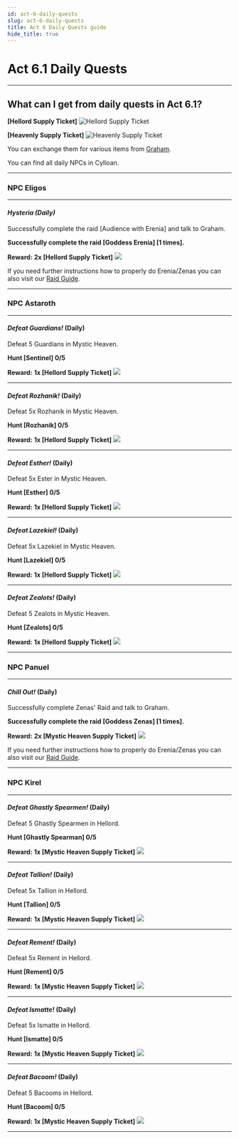 ```yaml
---
id: act-6-daily-quests
slug: act-6-daily-quests
title: Act 6 Daily Quests guide
hide_title: true
---
```



# **Act 6.1 Daily Quests**

---
## **What can I get from daily quests in Act 6.1?**

**[Hellord Supply Ticket]**
![Hellord Supply Ticket](https://i.imgur.com/08ZExhx.png)

**[Heavenly Supply Ticket]**
![Heavenly Supply Ticket](https://i.imgur.com/hvBFKXp.png)

You can exchange them for various items from [Graham](/qol/npc-shops#graham-recipes).

You can find all daily NPCs in Cylloan.

---
### **NPC Eligos**
---
#### *Hysteria (Daily)*
Successfully complete the raid [Audience with Erenia] and talk to Graham.

**Successfully complete the raid [Goddess Erenia] [1 times].**

**Reward:** **2x [Hellord Supply Ticket]** ![](https://i.imgur.com/08ZExhx.png)

If you need further instructions how to properly do Erenia/Zenas you can also visit our [Raid Guide](/guides/raids/erenia-and-zenas). 

---
###  **NPC Astaroth**
---
#### *Defeat Guardians!* (Daily)
Defeat 5 Guardians in Mystic Heaven.

**Hunt [Sentinel] 0/5**

**Reward:** **1x [Hellord Supply Ticket]** ![](https://i.imgur.com/08ZExhx.png)

---
#### *Defeat Rozhanik!* (Daily)
Defeat 5x Rozhanik in Mystic Heaven.

**Hunt [Rozhanik] 0/5**

**Reward:** **1x [Hellord Supply Ticket]** ![](https://i.imgur.com/08ZExhx.png)

---
#### *Defeat Esther!* (Daily)
Defeat 5x Ester in Mystic Heaven.

**Hunt [Esther] 0/5**

**Reward:** **1x [Hellord Supply Ticket]** ![](https://i.imgur.com/08ZExhx.png)

---
#### *Defeat Lazekiel!* (Daily)
Defeat 5x Lazekiel in Mystic Heaven.

**Hunt [Lazekiel] 0/5**

**Reward:** **1x [Hellord Supply Ticket]** ![](https://i.imgur.com/08ZExhx.png)

---
#### *Defeat Zealots!* (Daily)
Defeat 5 Zealots in Mystic Heaven.

**Hunt [Zealots] 0/5**

**Reward:** **1x [Hellord Supply Ticket]** ![](https://i.imgur.com/08ZExhx.png)

---
###   **NPC Panuel**  
---
#### *Chill Out!*  (Daily)
Successfully complete Zenas' Raid and talk to Graham.

**Successfully complete the raid [Goddess Zenas] [1 times].**

**Reward:** **2x [Mystic Heaven Supply Ticket]** ![](https://i.imgur.com/hvBFKXp.png)

If you need further instructions how to properly do Erenia/Zenas you can also visit our [Raid Guide](/guides/raids/erenia-and-zenas).

---
###  **NPC Kirel**
---
#### *Defeat Ghastly Spearmen!* (Daily)
Defeat 5 Ghastly Spearmen in Hellord.

**Hunt [Ghastly Spearman] 0/5**

**Reward:** **1x [Mystic Heaven Supply Ticket]** ![](https://i.imgur.com/hvBFKXp.png)

---
#### *Defeat Tallion!* (Daily)
Defeat 5x Tallion in Hellord.

**Hunt [Tallion] 0/5**

**Reward:** **1x [Mystic Heaven Supply Ticket]** ![](https://i.imgur.com/hvBFKXp.png)

---
#### *Defeat Rement!* (Daily)
Defeat 5x Rement in Hellord.

**Hunt [Rement] 0/5**

**Reward:** **1x [Mystic Heaven Supply Ticket]** ![](https://i.imgur.com/hvBFKXp.png)

---
#### *Defeat Ismatte!* (Daily)
Defeat 5x Ismatte in Hellord.

**Hunt [Ismatte] 0/5**

**Reward:** **1x [Mystic Heaven Supply Ticket]** ![](https://i.imgur.com/hvBFKXp.png)

---
#### *Defeat Bacoom!* (Daily)
Defeat 5 Bacooms in Hellord.

**Hunt [Bacoom] 0/5**

**Reward:** **1x [Mystic Heaven Supply Ticket]** ![](https://i.imgur.com/hvBFKXp.png)

---